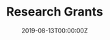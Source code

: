 ---
title: "Research Grants"  # Add a page title.
summary: ""  # Add a page description.
date: "2019-08-13T00:00:00Z"  # Add today's date.
type: "widget_page"  # Page type is a Widget Page
---